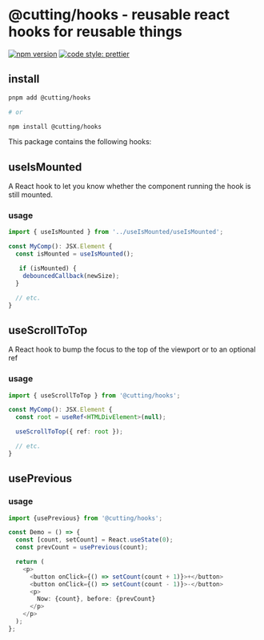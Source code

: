 # @cutting/hooks - reusable react hooks for reusable things

[![npm version](https://img.shields.io/npm/v/@cutting/hooks.svg)](https://www.npmjs.com/package/@cutting/hooks)
[![code style: prettier](https://img.shields.io/badge/code_style-prettier-ff69b4.svg)](https://github.com/prettier/prettier)

## install 

```sh
pnpm add @cutting/hooks

# or

npm install @cutting/hooks
```

This package contains the following hooks:

## useIsMounted

A React hook to let you know whether the component running the hook is still mounted.

### usage

```ts
import { useIsMounted } from '../useIsMounted/useIsMounted';

const MyComp(): JSX.Element {
  const isMounted = useIsMounted();

   if (isMounted) {
    debouncedCallback(newSize);
  }

  // etc.
}
```

## useScrollToTop

A React hook to bump the focus to the top of the viewport or to an optional ref

### usage

```ts
import { useScrollToTop } from '@cutting/hooks';

const MyComp(): JSX.Element {
  const root = useRef<HTMLDivElement>(null);

  useScrollToTop({ ref: root });

  // etc.
}
```

## usePrevious

### usage

```ts
import {usePrevious} from '@cutting/hooks';

const Demo = () => {
  const [count, setCount] = React.useState(0);
  const prevCount = usePrevious(count);

  return (
    <p>
      <button onClick={() => setCount(count + 1)}>+</button>
      <button onClick={() => setCount(count - 1)}>-</button>
      <p>
        Now: {count}, before: {prevCount}
      </p>
    </p>
  );
};
```
